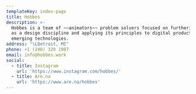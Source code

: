 ```yaml
---
templateKey: index-page
title: Hobbes
description: >-
  Hobbes is a team of ~~animators~~ problem solvers focused on furthering Motion
  as a design discipline and applying its principles to digital products and
  emerging technologies.
address: "\LDetroit, MI"
phone: +1 (248) 320 1907
email: info@hobbes.work
social:
  - title: Instagram
    url: 'https://www.instagram.com/hobbes/'
  - title: Are.na
    url: 'https://www.are.na/hobbes'
---
```


